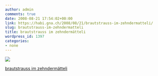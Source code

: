 ```yaml
---
author: admin
comments: true
date: 2008-08-21 17:54:02+00:00
link: https://habi.gna.ch/2008/08/21/brautstrauss-im-zehndermatteli/
slug: brautstrauss-im-zehndermatteli
title: brautstrauss im zehndermätteli
wordpress_id: 1397
categories:
- none
---
```



 [![](https://static.flickr.com/3203/2784847478_83f5ef83bc_m.jpg)](https://www.flickr.com/photos/habi/2784847478/)
   

 
  [brautstrauss im zehndermätteli](https://www.flickr.com/photos/habi/2784847478/)
    

 




  

